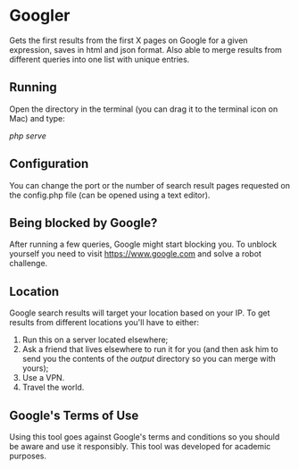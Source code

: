 # Googler
Gets the first results from the first X pages on Google for a given expression, saves in html and json format. Also able to merge results from different queries into one list with unique entries.

## Running
Open the directory in the terminal (you can drag it to the terminal icon on Mac) and type:

*php serve*

## Configuration
You can change the port or the number of search result pages requested on the config.php file (can be opened using a text editor).

## Being blocked by Google?
After running a few queries, Google might start blocking you. To unblock yourself you need to visit https://www.google.com and solve a robot challenge.

## Location
Google search results will target your location based on your IP. To get results from different locations you'll have to either:
1. Run this on a server located elsewhere;
1. Ask a friend that lives elsewhere to run it for you (and then ask him to send you the contents of the *output* directory so you can merge with yours);
1. Use a VPN. 
1. Travel the world.

## Google's Terms of Use
Using this tool goes against Google's terms and conditions so you should be aware and use it responsibly. This tool was developed for academic purposes.